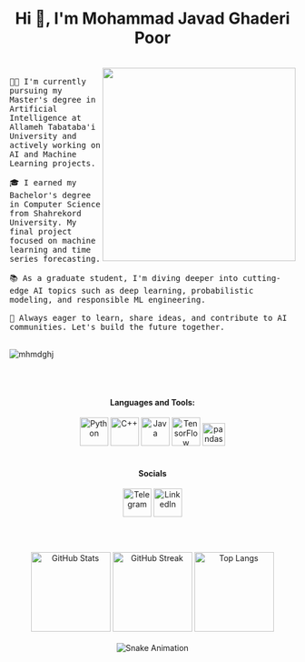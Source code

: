 <h1 align="center">Hi 👋, I'm Mohammad Javad Ghaderi Poor</h1>
<br>

<div>
   <img align="right" height="340" width="340" src="https://i.giphy.com/PjJ1cLHqLEveXysGDB.webp">
   <samp> <br>               
      🧑‍💻 I'm currently pursuing my Master's degree in Artificial Intelligence at Allameh Tabataba'i University and actively working on AI and Machine Learning projects.<br><br>
      🎓 I earned my Bachelor's degree in Computer Science from Shahrekord University. My final project focused on machine learning and time series forecasting.<br><br>
      📚 As a graduate student, I'm diving deeper into cutting-edge AI topics such as deep learning, probabilistic modeling, and responsible ML engineering.<br><br>
      🌱 Always eager to learn, share ideas, and contribute to AI communities. Let's build the future together.
   </samp>
</div> <br>

<p align="left">
   <img src="https://komarev.com/ghpvc/?username=mhmdghj&label=Profile%20views&color=0e75b6&style=flat" alt="mhmdghj" />
</p>

<br><br>

<div align="center">
<h4 align="center">Languages and Tools:</h4>
<a href="https://www.python.org" target="_blank" rel="noreferrer"> <img src="https://img.icons8.com/?size=100&id=13441&format=png&color=000000" alt="Python" height="50"/></a>
<a href="https://isocpp.org" target="_blank" rel="noreferrer"> <img src="https://img.icons8.com/?size=100&id=40669&format=png&color=000000" alt="C++"  height="50"/></a>
<a href="https://www.java.com" target="_blank" rel="noreferrer"> <img src="https://img.icons8.com/?size=100&id=13679&format=png&color=000000" alt="Java"  height="50"/></a>
<a href="https://www.tensorflow.org" target="_blank" rel="noreferrer"> <img src="https://img.icons8.com/?size=100&id=n3QRpDA7KZ7P&format=png&color=000000" alt="TensorFlow"  height="50"/></a>
<a href="https://pandas.pydata.org" target="_blank" rel="noreferrer"> <img src="https://pypi-camo.freetls.fastly.net/f600bfcd25689c0d5d393d9189ae33d0ef4e6551/68747470733a2f2f636861726c6573667279652e6769746875622e696f2f696d672f70616e6e6461732d6c6f676f2e6a706567" alt="pandas"  height="40"/></a>
</div>

<br>

<div align="center">
<h4 align="center">Socials</h4>
<a href="https://t.me/mhmdj_ghaderipoor" target="_blank"><img align="center" src='https://img.icons8.com/?size=100&id=63306&format=png&color=000000' alt="Telegram"  height='50'/></a>
<!-- <a href="https://instagram.com/yourinstagram" target="_blank"><img align="center" src='https://img.icons8.com/?size=100&id=Xy10Jcu1L2Su&format=png&color=000000' alt='Instagram'  height='50'/></a> -->
<!-- <a href="https://x.com/yourtwitter" target="_blank"><img align="center" src='https://img.icons8.com/?size=100&id=ClbD5JTFM7FA&format=png&color=000000' alt='X'  height='50'/></a> -->
<a href="https://linkedin.com/in/yourlinkedin" target="_blank"><img align="center" src='https://img.icons8.com/?size=100&id=13930&format=png&color=000000' alt='LinkedIn' height='50'/></a>
</div>

<br><br>

<div align="center">
   <img src="https://github-readme-stats.vercel.app/api?username=mhmdjgh&theme=buefy&show_icons=true" height="140"  alt="GitHub Stats"/>
   <img src="https://streak-stats.demolab.com?user=mhmdjgh&theme=buefy&card_height=170" height="140" alt="GitHub Streak" />
   <img src="https://github-readme-stats.vercel.app/api/top-langs/?username=mhmdjgh&theme=buefy" height="140"  alt="Top Langs"  />
</div>

<br>

<div align="center">
   <img src="https://profile-readme-generator.com/assets/snake.svg" alt="Snake Animation" />
</div>
